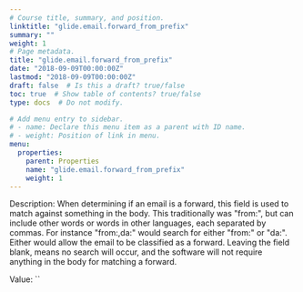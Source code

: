 ```yaml
---
# Course title, summary, and position.
linktitle: "glide.email.forward_from_prefix"
summary: ""
weight: 1
# Page metadata.
title: "glide.email.forward_from_prefix"
date: "2018-09-09T00:00:00Z"
lastmod: "2018-09-09T00:00:00Z"
draft: false  # Is this a draft? true/false
toc: true  # Show table of contents? true/false
type: docs  # Do not modify.

# Add menu entry to sidebar.
# - name: Declare this menu item as a parent with ID name.
# - weight: Position of link in menu.
menu:
  properties:
    parent: Properties
    name: "glide.email.forward_from_prefix"
    weight: 1
---
```


Description: When determining if an email is a forward, this field is used to match against something in the body.  This traditionally was "from:", but can include other words or words in other languages, each separated by commas.  For instance "from:,da:" would search for either "from:" or "da:".  Either would allow the email to be classified as a forward.  Leaving the field blank, means no search will occur, and the software will not require anything in the body for matching a forward.


Value: ``